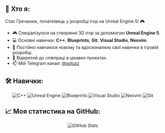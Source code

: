 
## 👾 Хто я:

Стас Гречанюк, початківець у розробці ігор на Unreal Engine 5! 🎮

- 🎮 Спеціалізуюся на створенні 3D ігор за допомогою **Unreal Engine 5**.
- 💻 Основні навички: **C++**, **Blueprints**, **Git**, **Visual Studio**, **Neovim**.
- 🌱 Постійно навчаюся новому та вдосконалюю свої навички в ігровій розробці.
- 🤝 Відкритий до співпраці в цікавих проєктах.
- 📫 Мій Telegram канал: [@spluzz](https://t.me/spluzz)

## 🛠️ Навички:

<p align="center">
  <img src="https://img.shields.io/badge/C++-00599C?style=for-the-badge&logo=c%2B%2B&logoColor=white" alt="C++" />
  <img src="https://img.shields.io/badge/Unreal%20Engine-0E1128?style=for-the-badge&logo=unreal-engine&logoColor=white" alt="Unreal Engine" />
  <img src="https://img.shields.io/badge/Blueprints-5C6BC0?style=for-the-badge&logo=unreal-engine&logoColor=white" alt="Blueprints" />
  <img src="https://img.shields.io/badge/Visual%20Studio-5C2D91?style=for-the-badge&logo=visual-studio&logoColor=white" alt="Visual Studio" />
  <img src="https://img.shields.io/badge/Neovim-57A143?style=for-the-badge&logo=neovim&logoColor=white" alt="Neovim" />
  <img src="https://img.shields.io/badge/Git-F05032?style=for-the-badge&logo=git&logoColor=white" alt="Git" />
</p>

## 📈 Моя статистика на GitHub:

<p align="center">
  <img src="https://github-readme-stats.vercel.app/api?username=SplyZzZ&show_icons=true&theme=tokyonight&hide_border=true&hide_title=true" alt="GitHub Stats" />
  <img src="https://github-readme-streak-stats.herokuapp.com/?user=SplyZzZ&theme=tokyonight&hide_border=true" alt="GitHub
